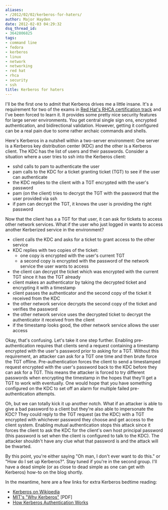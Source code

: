 ```yaml
---
aliases:
- /2012/02/02/kerberos-for-haters/
author: Major Hayden
date: 2012-02-03 04:29:32
dsq_thread_id:
- 3642806825
tags:
- command line
- fedora
- kerberos
- linux
- network
- networking
- red hat
- rhca
- security
- ssh
title: Kerberos for haters
---
```


I'll be the first one to admit that Kerberos drives me a little insane. It's a requirement for two of the exams in [Red Hat's RHCA certification track][1] and I've been forced to learn it. It provides some pretty nice security features for large server environments. You get central single sign ons, encrypted authentication, and bidirectional validation. However, getting it configured can be a real pain due to some rather archaic commands and shells.

Here's Kerberos in a nutshell within a two-server environment: One server is a Kerberos key distribution center (KDC) and the other is a Kerberos client. The KDC has the list of users and their passwords. Consider a situation where a user tries to ssh into the Kerberos client:

  * sshd calls to pam to authenticate the user
  * pam calls to the KDC for a ticket granting ticket (TGT) to see if the user can authenticate
  * the KDC replies to the client with a TGT encrypted with the user's password
  * pam (on the client) tries to decrypt the TGT with the password that the user provided via ssh
  * if pam can decrypt the TGT, it knows the user is providing the right password

Now that the client has a a TGT for that user, it can ask for tickets to access other network services. What if the user who just logged in wants to access another Kerberized service in the environment?

  * client calls the KDC and asks for a ticket to grant access to the other service
  * KDC replies with two copies of the ticket:
      * one copy is encrypted with the user's current TGT
      * a second copy is encrypted with the password of the network service the user wants to access
  * the client can decrypt the ticket which was encrypted with the current TGT since it has the TGT already
  * client makes an authenticator by taking the decrypted ticket and encrypting it with a timestamp
  * client passes the authenticator and the second copy of the ticket it received from the KDC
  * the other network service decrypts the second copy of the ticket and verifies the password
  * the other network service uses the decrypted ticket to decrypt the authenticator it received from the client
  * if the timestamp looks good, the other network service allows the user access

Okay, that's confusing. Let's take it one step further. Enabling pre-authentication requires that clients send a request containing a timestamp encrypted with the user's password prior to asking for a TGT. Without this requirement, an attacker can ask for a TGT one time and then brute force the TGT offline. Pre-authentication forces the client to send a timestamped request encrypted with the user's password back to the KDC before they can ask for a TGT. This means the attacker is forced to try different passwords when encrypting the timestamp in the hopes that they'll get a TGT to work with eventually. One would hope that you have something configured on the KDC to set off an alarm for multiple failed pre-authentication attempts.

Oh, but we can totally kick it up another notch. What if an attacker is able to give a bad password to a client but they're also able to impersonate the KDC? They could reply to the TGT request (as the KDC) with a TGT encrypted with whichever password they choose and get access to the client system. Enabling mutual authentication stops this attack since it forces the client to ask the KDC for the client's own host principal password (this password is set when the client is configured to talk to the KDC). The attacker shouldn't have any clue what that password is and the attack will be thwarted.

By this point, you're either saying "Oh man, I don't ever want to do this." or "How do I set up Kerberos?". Stay tuned if you're in the second group. I'll have a dead simple (or as close to dead simple as one can get with Kerberos) how-to on the blog shortly.

In the meantime, here are a few links for extra Kerberos bedtime reading:

  * [Kerberos on Wikipedia][2]
  * [MIT's "Why Kerberos"][3] [PDF]
  * [How Kerberos Authentication Works][4]

 [1]: http://www.redhat.com/training/certifications/rhca/
 [2]: http://en.wikipedia.org/wiki/Kerberos_(protocol)
 [3]: http://www.kerberos.org/software/whykerberos.pdf
 [4]: http://learn-networking.com/network-security/how-kerberos-authentication-works